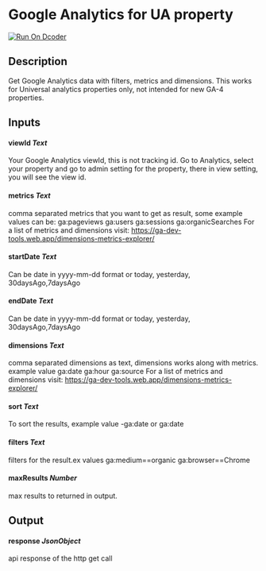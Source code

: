 # Google Analytics for UA property
[![Run On Dcoder](https://static-content.dcoder.tech/dcoder-assets/run-on-dcoder.svg)](https://code.dcoder.tech/feed/project/60f92cadaeabfd86e8e4ae84)

## Description
Get Google Analytics data with filters, metrics and dimensions.
This works for Universal analytics properties only, not intended for new GA-4 properties.

## Inputs
#### **viewId**  *Text*
Your Google Analytics viewId, this is not tracking id. Go to Analytics, select your property and go to admin setting for the property, there in view setting, you will see the view id.
#### **metrics**  *Text*
comma separated metrics that you want to get as result, some example values can be:
ga:pageviews
ga:users
ga:sessions
ga:organicSearches
For a list of metrics and dimensions visit: https://ga-dev-tools.web.app/dimensions-metrics-explorer/
#### **startDate**  *Text*
Can be date in yyyy-mm-dd format or today, yesterday, 30daysAgo,7daysAgo
#### **endDate**  *Text*
Can be date in yyyy-mm-dd format or today, yesterday, 30daysAgo,7daysAgo
#### **dimensions**  *Text*
comma separated dimensions as text, dimensions works along with metrics. example value 
ga:date
ga:hour
ga:source
For a list of metrics and dimensions visit: https://ga-dev-tools.web.app/dimensions-metrics-explorer/
#### **sort**  *Text*
To sort the results, example value
-ga:date
or
ga:date
#### **filters**  *Text*
filters for the result.ex values
ga:medium==organic
ga:browser==Chrome
#### **maxResults**  *Number*
max results to returned in output.

## Output
#### **response**  *JsonObject*
api response of the http get call

